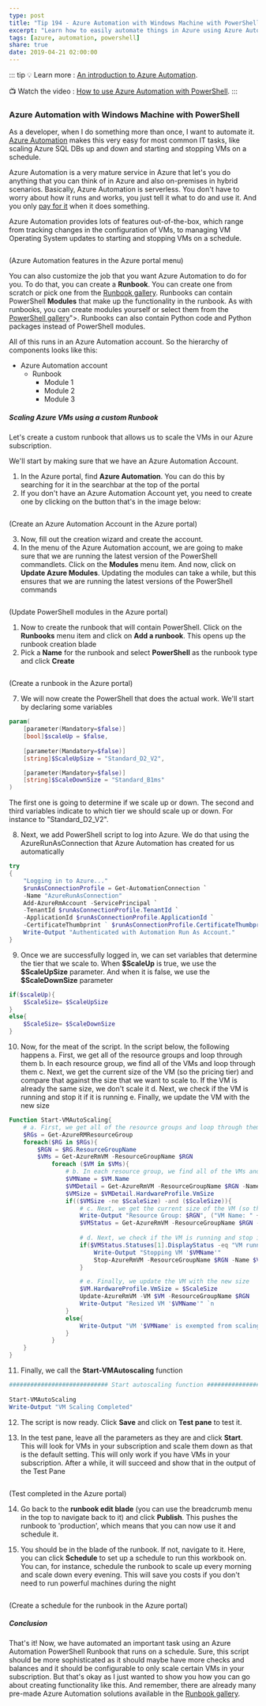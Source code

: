 ```yaml
---
type: post
title: "Tip 194 - Azure Automation with Windows Machine with PowerShell"
excerpt: "Learn how to easily automate things in Azure using Azure Automation"
tags: [azure, automation, powershell]
share: true
date: 2019-04-21 02:00:00
---
```

 
::: tip
:bulb: Learn more : [An introduction to Azure Automation](https://docs.microsoft.com/azure/automation/automation-intro?WT.mc_id=docs-azuredevtips-azureappsdev). 

:tv: Watch the video : [How to use Azure Automation with PowerShell](https://www.youtube.com/watch?v=pQ9dQ13B2vM&list=PLLasX02E8BPCNCK8Thcxu-Y-XcBUbhFWC&index=50?WT.mc_id=youtube-azuredevtips-azureappsdev).
:::

### Azure Automation with Windows Machine with PowerShell

As a developer, when I do something more than once, I want to automate it. [Azure Automation](https://docs.microsoft.com/azure/automation/automation-intro?WT.mc_id=docs-azuredevtips-azureappsdev) makes this very easy for most common IT tasks, like scaling Azure SQL DBs up and down and starting and stopping VMs on a schedule. 

Azure Automation is a very mature service in Azure that let's you do anything that you can think of in Azure and also on-premises in hybrid scenarios. 
Basically, Azure Automation is serverless. You don't have to worry about how it runs and works, you just tell it what to do and use it. And you only [pay for it](https://azure.microsoft.com/pricing/details/automation?WT.mc_id=azure-azuredevtips-azureappsdev) when it does something. 
 
Azure Automation provides lots of features out-of-the-box, which range from tracking changes in the configuration of VMs, to managing VM Operating System updates to starting and stopping VMs on a schedule. 

<img :src="$withBase('/files/AutomationFeatures.png')">

(Azure Automation features in the Azure portal menu)

You can also customize the job that you want Azure Automation to do for you. To do that, you can create a **Runbook**. You can create one from scratch or pick one from the [Runbook gallery](https://gallery.technet.microsoft.com/scriptcenter/site/search?f[0].Type=RootCategory&f[0].Value=WindowsAzure&f[1].Type=SubCategory&f[1].Value=WindowsAzure_automation&f[1].Text=Automation). Runbooks can contain PowerShell **Modules** that make up the functionality in the runbook. As with runbooks, you can create modules yourself or select them from the [PowerShell gallery](https://www.powershellgallery.com')">. Runbooks can also contain Python code and Python packages instead of PowerShell modules.

All of this runs in an Azure Automation account. So the hierarchy of components looks like this:
 * Azure Automation account
    * Runbook
        * Module 1
        * Module 2
        * Module 3

##### Scaling Azure VMs using a custom Runbook

Let's create a custom runbook that allows us to scale the VMs in our Azure subscription.

We'll start by making sure that we have an Azure Automation Account.
1. In the Azure portal, find **Azure Automation**. You can do this by searching for it in the searchbar at the top of the portal
2. If you don't have an Azure Automation Account yet, you need to create one by clicking on the button that's in the image below:

<img :src="$withBase('/files/CreateAutomationAccount.png')">

(Create an Azure Automation Account in the Azure portal)

3. Now, fill out the creation wizard and create the account. 
4. In the menu of the Azure Automation account, we are going to make sure that we are running the latest version of the PowerShell commandlets. Click on the **Modules** menu item. And now, click on **Update Azure Modules**. Updating the modules can take a while, but this ensures that we are running the latest versions of the PowerShell commands 

<img :src="$withBase('/files/UpdatePowerShellModules.png')">

(Update PowerShell modules in the Azure portal)

1. Now to create the runbook that will contain PowerShell. Click on the **Runbooks** menu item and click on **Add a runbook**. This opens up the runbook creation blade
2. Pick a **Name** for the runbook and select **PowerShell** as the runbook type and click **Create**

<img :src="$withBase('/files/CreateARunbook.png')">

(Create a runbook in the Azure portal)

7. We will now create the PowerShell that does the actual work. We'll start by declaring some variables

```powershell
param( 
    [parameter(Mandatory=$false)] 
    [bool]$scaleUp = $false, 
    
    [parameter(Mandatory=$false)] 
    [string]$ScaleUpSize = "Standard_D2_V2",

    [parameter(Mandatory=$false)] 
    [string]$ScaleDownSize = "Standard_B1ms"    
)  
```

The first one is going to determine if we scale up or down.
The second and third variables indicate to which tier we should scale up or down. For instance to "Standard_D2_V2".

8. Next, we add PowerShell script to log into Azure. We do that using the AzureRunAsConnection that Azure Automation has created for us automatically

```powershell
try 
{ 
    "Logging in to Azure..." 
    $runAsConnectionProfile = Get-AutomationConnection `
    -Name "AzureRunAsConnection"
    Add-AzureRmAccount -ServicePrincipal `
    -TenantId $runAsConnectionProfile.TenantId `
    -ApplicationId $runAsConnectionProfile.ApplicationId `
    -CertificateThumbprint ` $runAsConnectionProfile.CertificateThumbprint | Out-Null
    Write-Output "Authenticated with Automation Run As Account."
} 
```

9. Once we are successfully logged in, we can set variables that determine the tier that we scale to. When **\$ScaleUp** is true, we use the **\$ScaleUpSize** parameter. And when it is false, we use the **\$ScaleDownSize** parameter

```powershell
if($scaleUp){ 
    $ScaleSize= $ScaleUpSize 
} 
else{ 
    $ScaleSize= $ScaleDownSize 
} 
```

10. Now, for the meat of the script. In the script below, the following happens
    a. First, we get all of the resource groups and loop through them
    b. In each resource group, we find all of the VMs and loop through them
    c. Next, we get the current size of the VM (so the pricing tier) and compare that against the size that we want to scale to. If the VM is already the same size, we don't scale it
    d. Next, we check if the VM is running and stop it if it is running
    e. Finally, we update the VM with the new size

```powershell
Function Start-VMAutoScaling{ 
    # a. First, we get all of the resource groups and loop through them
    $RGs = Get-AzureRMResourceGroup 
    foreach($RG in $RGs){ 
        $RGN = $RG.ResourceGroupName 
        $VMs = Get-AzureRmVM -ResourceGroupName $RGN 
            foreach ($VM in $VMs){ 
                # b. In each resource group, we find all of the VMs and loop through them
                $VMName = $VM.Name      
                $VMDetail = Get-AzureRmVM -ResourceGroupName $RGN -Name $VMName 
                $VMSize = $VMDetail.HardwareProfile.VmSize 
                if(($VMSize -ne $ScaleSize) -and ($ScaleSize)){
                    # c. Next, we get the current size of the VM (so the pricing tier) and compare that against the size that we want to scale to. 
                    Write-Output "Resource Group: $RGN", ("VM Name: " + $VMName), "Current VM Size: $VMSize", "$scaleTagSwitch : $ScaleSize"  
                    $VMStatus = Get-AzureRmVM -ResourceGroupName $RGN -Name $VMName -Status 
                    
                    # d. Next, we check if the VM is running and stop it if it is running
                    if($VMStatus.Statuses[1].DisplayStatus -eq "VM running"){ 
                        Write-Output "Stopping VM '$VMName'" 
                        Stop-AzureRmVM -ResourceGroupName $RGN -Name $VMName -Force | Out-Null 
                    }  

                    # e. Finally, we update the VM with the new size
                    $VM.HardwareProfile.VmSize = $ScaleSize 
                    Update-AzureRmVM -VM $VM -ResourceGroupName $RGN  
                    Write-Output "Resized VM '$VMName'" `n  
                }                
                else{ 
                    Write-Output "VM '$VMName' is exempted from scaling (Currrent VM size matches scaling size)" 
                } 
            } 
    } 
} 
```

11. Finally, we call the **Start-VMAutoscaling** function

```powershell
############################ Start autoscaling function #################### 
 
Start-VMAutoScaling 
Write-Output "VM Scaling Completed" 
```

12. The script is now ready. Click **Save** and click on **Test pane** to test it.

13. In the test pane, leave all the parameters as they are and click **Start**. This will look for VMs in your subscription and scale them down as that is the default setting. This will only work if you have VMs in your subscription. After a while, it will succeed and show that in the output of the Test Pane

<img :src="$withBase('/files/TestRunBook.png')">

(Test completed in the Azure portal)

14. Go back to the **runbook edit blade** (you can use the breadcrumb menu in the top to navigate back to it) and click **Publish**. This pushes the runbook to 'production', which means that you can now use it and schedule it.

15. You should be in the blade of the runbook. If not, navigate to it. Here, you can click **Schedule** to set up a schedule to run this workbook on. You can, for instance, schedule the runbook to scale up every morning and scale down every evening. This will save you costs if you don't need to run powerful machines during the night

<img :src="$withBase('/files/CreateSchedule.png')">

(Create a schedule for the runbook in the Azure portal)

##### Conclusion

That's it! Now, we have automated an important task using an Azure Automation PowerShell Runbook that runs on a schedule. Sure, this script should be more sophisticated as it should maybe have more checks and balances and it should be configurable to only scale certain VMs in your subscription. But that's okay as I just wanted to show you how you can go about creating functionality like this. And remember, there are already many pre-made Azure Automation solutions available in the [Runbook gallery](https://gallery.technet.microsoft.com/scriptcenter/site/search?f[0].Type=RootCategory&f[0].Value=WindowsAzure&f[1].Type=SubCategory&f[1].Value=WindowsAzure_automation&f[1].Text=Automation).

